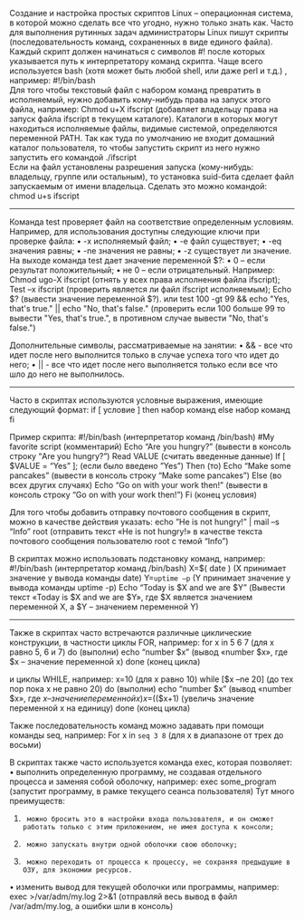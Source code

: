 Создание и настройка простых скриптов
Linux – операционная система, в которой можно сделать все что угодно, нужно только знать как. Часто для выполнения рутинных задач администраторы Linux пишут скрипты (последовательность команд, сохраненных в виде единого файла).
Каждый скрипт должен начинаться с символов #! после которых указывается путь к интерпретатору команд скрипта. Чаще всего используется bash (хотя может быть любой shell, или даже perl и т.д.) , например: #!/bin/bash  
Для того чтобы текстовый файл с набором команд превратить в исполняемый, нужно добавить кому-нибудь права на запуск этого файла, например:
Chmod u+X ifscript  (добавляет владельцу права на запуск файла ifscript в текущем каталоге).
Каталоги в которых могут находиться исполняемые файлы, видимые системой, определяются переменной PATH. Так как туда по умолчанию не входит домашний каталог пользователя, то чтобы запустить скрипт из него нужно запустить его командой ./ifscript  
Если на файл установлены разрешения запуска (кому-нибудь: владельцу, группе или остальным), то установка suid-бита сделает файл запускаемым от имени владельца. Сделать это можно командой:
chmod u+s ifscript
___
Команда test проверяет файл на соответствие определенным условиям. Например, для использования доступны следующие ключи при проверке файла:
•	-x		исполняемый файл;
•	-e		файл существует;
•	-eq		значения равны;
•	-ne		значения не равны;
•	-z		существует ли значение.
На выходе команда test дает значение переменной $?:
•	0	– если результат положительный;
•	не 0 	– если отрицательный.
Например:
Chmod ugo-X ifscript 	(отнять у всех права исполнения файла ifscript);
Test –x ifscript		(проверить является ли файл ifscript исполняемым);
Echo $?  			(вывести значение переменной $?).
или
test 100 -gt 99 && echo "Yes, that's true." || echo "No, that's false."    (проверить если 100 больше 99 то вывести "Yes, that's true.", в противном случае вывести "No, that's false.")

Дополнительные символы, рассматриваемые на занятии:
•	&& - все что идет после него выполнится только в случае успеха того что идет до него;
•	|| - все что идет после него выполняется только если все что шло до него не выполнилось.
___
Часто в скриптах используются условные выражения, имеющие следующий формат:
if  [ условие ]
then
	набор команд
else
	набор команд
fi

Пример скрипта:
#!/bin/bash	(интерпретатор команд /bin/bash)
#My favorite script	(комментарий)
Echo “Are you hungry?” (вывести в консоль строку “Are you hungry?”)
Read VALUE	(считать введенные данные)
If [ $VALUE   =   “Yes”  ];	(если было введено ”Yes”)
Then	(то)
Echo “Make some pancakes”   (вывести в консоль строку “Make some pancakes”)
Else  (во всех других случаях)
Echo “Go on with your work then!”  (вывести в консоль строку “Go on with your work then!”)
Fi	(конец условия)

Для того чтобы добавить отправку почтового сообщения в скрипт, можно в качестве действия указать:
echo ”He is not hungry!” | mail  –s “Info”  root  (отправить текст «He is not hungry!» в качестве текста почтового сообщения пользователю root с темой “Info”)

В скриптах можно использовать подстановку команд, например:
#!/bin/bash  (интерпретатор команд /bin/bash)
X=$( date )  (X принимает значение у вывода команды date)
Y=`uptime –p`   (Y принимает значение у вывода команды uptime -p)
Echo “Today is $X and we are $Y”  (Вывести текст «Today is $X and we are $Y», где $X является значением переменной X, а $Y – значением переменной Y)
___
Также в скриптах часто встречаются различные циклические конструкции,  в частности циклы FOR, например:
for x in 5 6 7	(для x равно 5, 6 и 7)
do		(выполни)
echo “number $x”	(вывод «number $x», где $x – значение переменной x)
done			(конец цикла)

и циклы WHILE, например:
x=10			(для x равно 10)
while [$x –ne 20]	(до тех пор пока x не равно 20)
do			(выполни)
echo “number $x”	(вывод «number $x», где $x – значение переменной x)
x=$(($x+1)		(увеличь значение переменной x на единицу)
done			(конец цикла)

Также последовательность команд можно задавать при помощи команды seq, например:
For x in `seq 3 8` (для x в диапазоне от трех до восьми)
 
В скриптах также часто используется команда exec, которая позволяет:
• выполнить определенную программу, не создавая отдельного процесса и заменяя собой оболочку, например:
exec some_program        (запустит программу, в рамке текущего сеанса пользователя)
Тут много преимуществ:
1)      можно бросить это в настройки входа пользователя, и он сможет работать только с этим приложением, не имея доступа к консоли;
2)      можно запускать внутри одной оболочки свою оболочку;
3)      можно переходить от процесса к процессу, не сохраняя предыдущие в ОЗУ, для экономии ресурсов.
 
• изменить вывод для текущей оболочки или программы, например:
exec >/var/adm/my.log 2>&1 (отправляй весь вывод в файл /var/adm/my.log, а ошибки шли в консоль)
